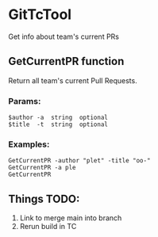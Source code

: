 # GitTcTool
Get info about team's current PRs

## GetCurrentPR function
Return all team's current Pull Requests. 

### Params: 
`$author -a  string  optional`\
`$title  -t  string  optional`

### Examples:
`GetCurrentPR -author "plet" -title "oo-"`\
`GetCurrentPR -a ple`\
`GetCurrentPR`

## Things TODO:
1. Link to merge main into branch
2. Rerun build in TC
